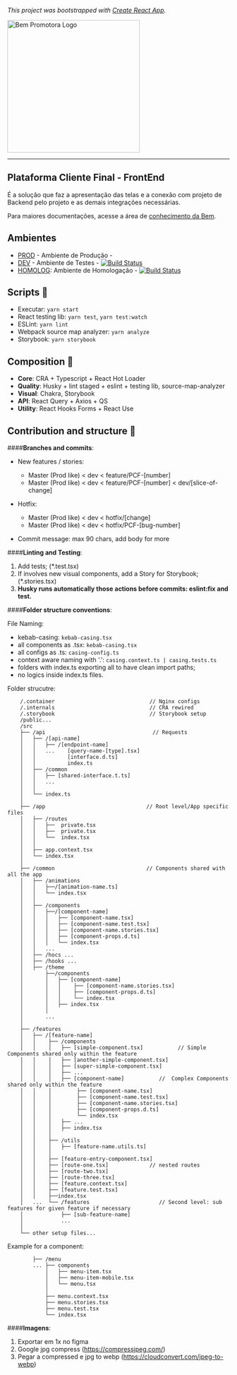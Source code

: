 *This project was bootstrapped with [Create React App](https://github.com/facebook/create-react-app).*

<img width="300" src="https://www.bempromotora.com.br/wp-content/uploads/2019/12/logo-bem.png" alt="Bem Promotora Logo" />

<hr/>

## Plataforma Cliente Final - FrontEnd

É a solução que faz a apresentação das telas e a conexão com projeto de Backend
pelo projeto e as demais integrações necessárias.

Para maiores documentações, acesse a área de [conhecimento da Bem](https://conhecimento.bempromotora.com.br/display/Pj/Projeto+Plataforma+Cliente+Final).

## Ambientes

- [PROD](https://clientefinalfront.azurewebsites.net/) - Ambiente de Produção -
- [DEV](https://clientefinalfront-develop.azurewebsites.net/) - Ambiente de Testes - [![Build Status](https://dev.azure.com/tecbem/Plataforma%20Cliente%20Final%20-%20Front/_apis/build/status/clientefinalfront%20-%20develop%20-%20CI?branchName=dev)](https://dev.azure.com/tecbem/Plataforma%20Cliente%20Final%20-%20Front/_build/latest?definitionId=10&branchName=dev)
- [HOMOLOG](https://clientefinalfront-homolog.azurewebsites.net/): Ambiente de Homologação - [![Build Status](https://dev.azure.com/tecbem/Plataforma%20Cliente%20Final%20-%20Front/_apis/build/status/clientefinalfront%20-%20feature%20-%20CI?branchName=dev)](https://dev.azure.com/tecbem/Plataforma%20Cliente%20Final%20-%20Front/_build/latest?definitionId=13&branchName=dev)


## Scripts :robot:

- Executar: `yarn start`
- React testing lib: `yarn test`, `yarn test:watch`
- ESLint: `yarn lint`
- Webpack source map analyzer: `yarn analyze`
- Storybook: `yarn storybook`

## Composition :hammer:

- **Core**: CRA + Typescript + React Hot Loader
- **Quality**: Husky + lint staged + eslint + testing lib, source-map-analyzer
- **Visual**: Chakra, Storybook
- **API**: React Query + Axios + QS
- **Utility**: React Hooks Forms + React Use

## Contribution and structure :book:

####**Branches and commits**:

-   New features / stories:
    -   Master (Prod like) < dev < feature/PCF-[number]
    -   Master (Prod like) < dev < feature/PCF-[number] < dev/[slice-of-change]
-   Hotfix:
    -   Master (Prod like) < dev < hotfix/[change]
    -   Master (Prod like) < dev < hotfix/PCF-[bug-number]

-   Commit message: max 90 chars, add body for more

####**Linting and Testing**:

1. Add tests; (*.test.tsx)
2. If involves new visual components, add a Story for Storybook; (*.stories.tsx)
3. **Husky runs automatically those actions before commits: eslint:fix and test.**

####**Folder structure conventions**:

File Naming:
- kebab-casing: ```kebab-casing.tsx```
- all components as .tsx: ```kebab-casing.tsx```
- all configs as .ts: ```casing-config.ts```
- context aware naming with '.': ```casing.context.ts | casing.tests.ts```
- folders with index.ts exporting all to have clean import paths;
- no logics inside index.ts files.

Folder strucutre:
```
    /.container                              // Nginx configs
    /.internals                              // CRA rewired
    /.storybook                              // Storybook setup
    /public...
    /src
    ├── /api                                  // Requests
    │   ├── /[api-name]
    │   │   ├── /[endpoint-name]
    │   │   ...    [query-name-[type].tsx]
    │   │          [interface.d.ts]
    │   │          index.ts
    │   ├── /common
    │   │   ├── [shared-interface.t.ts]
    │   │   ...
    │   │
    │   └── index.ts
    │
    ├── /app                                // Root level/App specific files
    │   ├── /routes
    │   │   ├──  private.tsx
    │   │   ├──  private.tsx
    │   │   └──  index.tsx
    │   │
    │   ├── app.context.tsx
    │   └── index.tsx
    │
    ├── /common                             // Components shared with all the app
    │   ├── /animations
    │   │   ├──/[animation-name.ts]
    │   │   └── index.tsx
    │   │
    │   ├── /components
    │   │   ├──/[component-name]
    │   │   │   ├── [component-name.tsx]
    │   │   │   ├── [component-name.test.tsx]
    │   │   │   ├── [component-name.stories.tsx]
    │   │   │   ├── [component-props.d.ts]
    │   │   │   └── index.tsx
    │   │   ...
    │   ├── /hocs ...
    │   ├── /hooks ...
    │   ├── /theme
    │       ├──/components
    │       │   ├── [component-name]
    │       │   │    ├── [component-name.stories.tsx]
    │       │   │    ├── [component-props.d.ts]
    │       │   │    └── index.tsx
    │       │   ├── index.tsx
    │       │
    │       ...
    │
    ├── /features
    │   ├── /[feature-name]
    │   │    ├── /components
    │   │    │   ├── [simple-component.tsx]           // Simple Components shared only within the feature
    │   │    │   ├── [another-simple-component.tsx]
    │   │    │   ├── [super-simple-component.tsx]
    │   │    │   ├── ...
    │   │    │   ├── [component-name]           //  Complex Components shared only within the feature
    │   │    │        ├── [component-name.tsx]
    │   │    │        ├── [component-name.test.tsx]
    │   │    │        ├── [component-name.stories.tsx]
    │   │    │        ├── [component-props.d.ts]
    │   │    │        └── index.tsx
    │   │    │   ├── ...
    │   │    │   ├── index.tsx
    │   │    │
    │   │    ├── /utils
    │   │    │   ├── [feature-name.utils.ts]
    │   │    │
    │   │    ├── [feature-entry-component.tsx]
    │   │    ├── [route-one.tsx]             // nested routes
    │   │    ├── [route-two.tsx]
    │   │    ├── [route-three.tsx]
    │   │    ├── [feature.context.tsx]
    │   │    ├── [feature.test.tsx]
    │   │    ├──index.tsx
    │   ...  └── /features                      // Second level: sub features for given feature if necessary
    │            ├── [sub-feature-name]
    │            ...
    │
    └── other setup files...
```

Example for a component:
```
        ├── /menu
        ... ├── components
            │   ├── menu-item.tsx
            │   ├── menu-item-mobile.tsx
            │   └── menu.tsx
            │
            ├── menu.context.tsx
            ├── menu.stories.tsx
            ├── menu.test.tsx
            └── index.tsx
```

####**Imagens**:

1. Exportar em 1x no figma
2. Google jpg compress (https://compressjpeg.com/)
3. Pegar a compressed e jpg to webp (https://cloudconvert.com/jpeg-to-webp)
